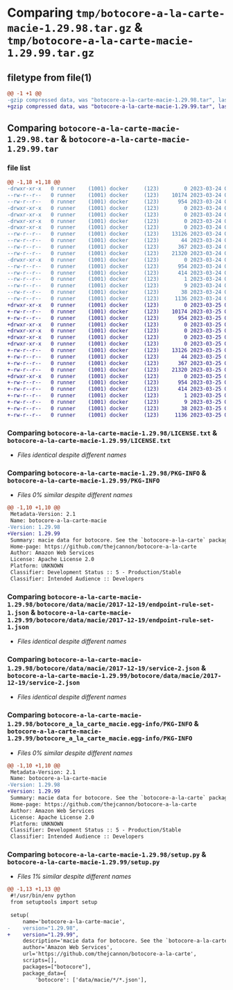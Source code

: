 # Comparing `tmp/botocore-a-la-carte-macie-1.29.98.tar.gz` & `tmp/botocore-a-la-carte-macie-1.29.99.tar.gz`

## filetype from file(1)

```diff
@@ -1 +1 @@
-gzip compressed data, was "botocore-a-la-carte-macie-1.29.98.tar", last modified: Fri Mar 24 01:24:32 2023, max compression
+gzip compressed data, was "botocore-a-la-carte-macie-1.29.99.tar", last modified: Sat Mar 25 01:22:57 2023, max compression
```

## Comparing `botocore-a-la-carte-macie-1.29.98.tar` & `botocore-a-la-carte-macie-1.29.99.tar`

### file list

```diff
@@ -1,18 +1,18 @@
-drwxr-xr-x   0 runner    (1001) docker     (123)        0 2023-03-24 01:24:32.006065 botocore-a-la-carte-macie-1.29.98/
--rw-r--r--   0 runner    (1001) docker     (123)    10174 2023-03-24 01:24:31.000000 botocore-a-la-carte-macie-1.29.98/LICENSE.txt
--rw-r--r--   0 runner    (1001) docker     (123)      954 2023-03-24 01:24:32.006065 botocore-a-la-carte-macie-1.29.98/PKG-INFO
-drwxr-xr-x   0 runner    (1001) docker     (123)        0 2023-03-24 01:24:32.002065 botocore-a-la-carte-macie-1.29.98/botocore/
-drwxr-xr-x   0 runner    (1001) docker     (123)        0 2023-03-24 01:24:32.002065 botocore-a-la-carte-macie-1.29.98/botocore/data/
-drwxr-xr-x   0 runner    (1001) docker     (123)        0 2023-03-24 01:24:32.002065 botocore-a-la-carte-macie-1.29.98/botocore/data/macie/
-drwxr-xr-x   0 runner    (1001) docker     (123)        0 2023-03-24 01:24:32.002065 botocore-a-la-carte-macie-1.29.98/botocore/data/macie/2017-12-19/
--rw-r--r--   0 runner    (1001) docker     (123)    13126 2023-03-24 01:23:57.000000 botocore-a-la-carte-macie-1.29.98/botocore/data/macie/2017-12-19/endpoint-rule-set-1.json
--rw-r--r--   0 runner    (1001) docker     (123)       44 2023-03-24 01:23:57.000000 botocore-a-la-carte-macie-1.29.98/botocore/data/macie/2017-12-19/examples-1.json
--rw-r--r--   0 runner    (1001) docker     (123)      367 2023-03-24 01:23:57.000000 botocore-a-la-carte-macie-1.29.98/botocore/data/macie/2017-12-19/paginators-1.json
--rw-r--r--   0 runner    (1001) docker     (123)    21320 2023-03-24 01:23:57.000000 botocore-a-la-carte-macie-1.29.98/botocore/data/macie/2017-12-19/service-2.json
-drwxr-xr-x   0 runner    (1001) docker     (123)        0 2023-03-24 01:24:32.006065 botocore-a-la-carte-macie-1.29.98/botocore_a_la_carte_macie.egg-info/
--rw-r--r--   0 runner    (1001) docker     (123)      954 2023-03-24 01:24:31.000000 botocore-a-la-carte-macie-1.29.98/botocore_a_la_carte_macie.egg-info/PKG-INFO
--rw-r--r--   0 runner    (1001) docker     (123)      414 2023-03-24 01:24:31.000000 botocore-a-la-carte-macie-1.29.98/botocore_a_la_carte_macie.egg-info/SOURCES.txt
--rw-r--r--   0 runner    (1001) docker     (123)        1 2023-03-24 01:24:31.000000 botocore-a-la-carte-macie-1.29.98/botocore_a_la_carte_macie.egg-info/dependency_links.txt
--rw-r--r--   0 runner    (1001) docker     (123)        9 2023-03-24 01:24:31.000000 botocore-a-la-carte-macie-1.29.98/botocore_a_la_carte_macie.egg-info/top_level.txt
--rw-r--r--   0 runner    (1001) docker     (123)       38 2023-03-24 01:24:32.006065 botocore-a-la-carte-macie-1.29.98/setup.cfg
--rw-r--r--   0 runner    (1001) docker     (123)     1136 2023-03-24 01:24:31.000000 botocore-a-la-carte-macie-1.29.98/setup.py
+drwxr-xr-x   0 runner    (1001) docker     (123)        0 2023-03-25 01:22:57.600440 botocore-a-la-carte-macie-1.29.99/
+-rw-r--r--   0 runner    (1001) docker     (123)    10174 2023-03-25 01:22:57.000000 botocore-a-la-carte-macie-1.29.99/LICENSE.txt
+-rw-r--r--   0 runner    (1001) docker     (123)      954 2023-03-25 01:22:57.600440 botocore-a-la-carte-macie-1.29.99/PKG-INFO
+drwxr-xr-x   0 runner    (1001) docker     (123)        0 2023-03-25 01:22:57.600440 botocore-a-la-carte-macie-1.29.99/botocore/
+drwxr-xr-x   0 runner    (1001) docker     (123)        0 2023-03-25 01:22:57.600440 botocore-a-la-carte-macie-1.29.99/botocore/data/
+drwxr-xr-x   0 runner    (1001) docker     (123)        0 2023-03-25 01:22:57.600440 botocore-a-la-carte-macie-1.29.99/botocore/data/macie/
+drwxr-xr-x   0 runner    (1001) docker     (123)        0 2023-03-25 01:22:57.600440 botocore-a-la-carte-macie-1.29.99/botocore/data/macie/2017-12-19/
+-rw-r--r--   0 runner    (1001) docker     (123)    13126 2023-03-25 01:22:12.000000 botocore-a-la-carte-macie-1.29.99/botocore/data/macie/2017-12-19/endpoint-rule-set-1.json
+-rw-r--r--   0 runner    (1001) docker     (123)       44 2023-03-25 01:22:12.000000 botocore-a-la-carte-macie-1.29.99/botocore/data/macie/2017-12-19/examples-1.json
+-rw-r--r--   0 runner    (1001) docker     (123)      367 2023-03-25 01:22:12.000000 botocore-a-la-carte-macie-1.29.99/botocore/data/macie/2017-12-19/paginators-1.json
+-rw-r--r--   0 runner    (1001) docker     (123)    21320 2023-03-25 01:22:12.000000 botocore-a-la-carte-macie-1.29.99/botocore/data/macie/2017-12-19/service-2.json
+drwxr-xr-x   0 runner    (1001) docker     (123)        0 2023-03-25 01:22:57.600440 botocore-a-la-carte-macie-1.29.99/botocore_a_la_carte_macie.egg-info/
+-rw-r--r--   0 runner    (1001) docker     (123)      954 2023-03-25 01:22:57.000000 botocore-a-la-carte-macie-1.29.99/botocore_a_la_carte_macie.egg-info/PKG-INFO
+-rw-r--r--   0 runner    (1001) docker     (123)      414 2023-03-25 01:22:57.000000 botocore-a-la-carte-macie-1.29.99/botocore_a_la_carte_macie.egg-info/SOURCES.txt
+-rw-r--r--   0 runner    (1001) docker     (123)        1 2023-03-25 01:22:57.000000 botocore-a-la-carte-macie-1.29.99/botocore_a_la_carte_macie.egg-info/dependency_links.txt
+-rw-r--r--   0 runner    (1001) docker     (123)        9 2023-03-25 01:22:57.000000 botocore-a-la-carte-macie-1.29.99/botocore_a_la_carte_macie.egg-info/top_level.txt
+-rw-r--r--   0 runner    (1001) docker     (123)       38 2023-03-25 01:22:57.600440 botocore-a-la-carte-macie-1.29.99/setup.cfg
+-rw-r--r--   0 runner    (1001) docker     (123)     1136 2023-03-25 01:22:57.000000 botocore-a-la-carte-macie-1.29.99/setup.py
```

### Comparing `botocore-a-la-carte-macie-1.29.98/LICENSE.txt` & `botocore-a-la-carte-macie-1.29.99/LICENSE.txt`

 * *Files identical despite different names*

### Comparing `botocore-a-la-carte-macie-1.29.98/PKG-INFO` & `botocore-a-la-carte-macie-1.29.99/PKG-INFO`

 * *Files 0% similar despite different names*

```diff
@@ -1,10 +1,10 @@
 Metadata-Version: 2.1
 Name: botocore-a-la-carte-macie
-Version: 1.29.98
+Version: 1.29.99
 Summary: macie data for botocore. See the `botocore-a-la-carte` package for more info.
 Home-page: https://github.com/thejcannon/botocore-a-la-carte
 Author: Amazon Web Services
 License: Apache License 2.0
 Platform: UNKNOWN
 Classifier: Development Status :: 5 - Production/Stable
 Classifier: Intended Audience :: Developers
```

### Comparing `botocore-a-la-carte-macie-1.29.98/botocore/data/macie/2017-12-19/endpoint-rule-set-1.json` & `botocore-a-la-carte-macie-1.29.99/botocore/data/macie/2017-12-19/endpoint-rule-set-1.json`

 * *Files identical despite different names*

### Comparing `botocore-a-la-carte-macie-1.29.98/botocore/data/macie/2017-12-19/service-2.json` & `botocore-a-la-carte-macie-1.29.99/botocore/data/macie/2017-12-19/service-2.json`

 * *Files identical despite different names*

### Comparing `botocore-a-la-carte-macie-1.29.98/botocore_a_la_carte_macie.egg-info/PKG-INFO` & `botocore-a-la-carte-macie-1.29.99/botocore_a_la_carte_macie.egg-info/PKG-INFO`

 * *Files 0% similar despite different names*

```diff
@@ -1,10 +1,10 @@
 Metadata-Version: 2.1
 Name: botocore-a-la-carte-macie
-Version: 1.29.98
+Version: 1.29.99
 Summary: macie data for botocore. See the `botocore-a-la-carte` package for more info.
 Home-page: https://github.com/thejcannon/botocore-a-la-carte
 Author: Amazon Web Services
 License: Apache License 2.0
 Platform: UNKNOWN
 Classifier: Development Status :: 5 - Production/Stable
 Classifier: Intended Audience :: Developers
```

### Comparing `botocore-a-la-carte-macie-1.29.98/setup.py` & `botocore-a-la-carte-macie-1.29.99/setup.py`

 * *Files 1% similar despite different names*

```diff
@@ -1,13 +1,13 @@
 #!/usr/bin/env python
 from setuptools import setup
 
 setup(
     name='botocore-a-la-carte-macie',
-    version="1.29.98",
+    version="1.29.99",
     description='macie data for botocore. See the `botocore-a-la-carte` package for more info.',
     author='Amazon Web Services',
     url='https://github.com/thejcannon/botocore-a-la-carte',
     scripts=[],
     packages=["botocore"],
     package_data={
         'botocore': ['data/macie/*/*.json'],
```

